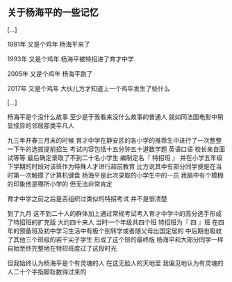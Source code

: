 ## 关于杨海平的一些记忆

[...]

1981年 又是个鸡年 杨海平来了

1993年 又是个鸡年 杨海平被特招进了育才中学

2005年 又是个鸡年 杨海平跑了

2017年 又是个鸡年 大伙儿方才知道上一个鸡年发生了些什么

[...]

杨海平是个没什么故事 至少是于我看来没什么故事的普通人 就如同法国电影中稍显怪异的邻居那类平凡人

九三年开春三月末的时候 育才中学在静安区的各小学的推荐生中进行了一次整整一下午的选拔提前招生 考试内容包括十五分钟五十道数学题 英语口语 校长亲自面试等等 最后确定录取了不到二十名小学生 编制定名『 特招班 』 并在小学五年级下学期的时段对该班作为特殊人才进行超前教育 比方说其中有部分同学便是在当时第一次触摸了计算机键盘 杨海平是此次录取的小学生中的一员 我脑中有个模糊的印象他是哪所小学的 但无法非常肯定

育才中学之前之后是否组织过类似的特招考试 并不是很清楚

到了九月 这不到二十人的群体加上通过常规考试考入育才中学中的高分选手形成了特招班的扩充版 大约四十来人 当时一个年级共四个班 特招班为『 四 』班 在四年的预备班及初中学习生活中有极个别转学或者随父母出国定居的 中后期也吸收了其他三个班级的若干尖子学生 形成了这个班的最终版 杨海平和大部分同学一样 自始至终完整地在特招班度过了这段时光

但我始终认为杨海平是个有灵魂的人 在这无脸人的天地里 我偏见地认为有灵魂的人二十个手指脚趾数得过来的
